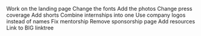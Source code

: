 Work on the landing page
Change the fonts
Add the photos
Change press coverage
Add shorts
Combine internships into one
Use company logos instead of names
Fix mentorship
Remove sponsorship page
Add resources
Link to BIG linktree